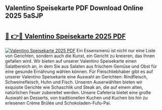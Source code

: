 ## Valentino Speisekarte PDF Download Online 2025 5aSJP

# <h2><a href="http://gc7e718.nevu.top/?p=Valentino+Speisekarte">🔗 👉🔴 Valentino Speisekarte 2025 PDF</a></h2>

[![Valentino Speisekarte 2025 PDF](https://i.imgur.com/dBaPXMq.png)](http://gc7e718.nevu.top/?p=Valentino+Speisekarte)
Ein Essensmenü ist nicht nur eine Liste von Gerichten, sondern auch die Kunst, ein Gericht zu kreieren, das Ihnen gefallen wird. Wir bieten auf unserer Valentino Speisekarte einen Salatbereich an, in dem Sie aus Salaten aus frischem Gemüse und Obst für eine gesunde Ernährung wählen können. Für Fleischliebhaber gibt es auf unserer Valentino Speisekarte eine Auswahl an Gerichten: Rindfleisch, Schweinefleisch, Huhn und Fisch. Unseren Auserwählten bieten wir exquisite Gerichte wie Schaschlik und Steak an, die auf einem alten, natürlichen Feuer zubereitet werden. Unsere Cafeteria bietet eine große Auswahl an Desserts, von traditionellen Kuchen und Kuchen bis hin zu erlesenen Crème Brûlée und Schokoladen-Fufu-Pai.
